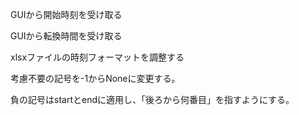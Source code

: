  GUIから開始時刻を受け取る

 GUIから転換時間を受け取る

 xlsxファイルの時刻フォーマットを調整する

 考慮不要の記号を-1からNoneに変更する。

 負の記号はstartとendに適用し、「後ろから何番目」を指すようにする。